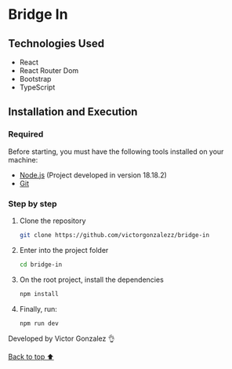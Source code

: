 # Bridge In

## Technologies Used

- React
- React Router Dom
- Bootstrap
- TypeScript

## Installation and Execution

### Required

Before starting, you must have the following tools installed on your machine:

- [Node.js](https://nodejs.org/en/) (Project developed in version 18.18.2)
- [Git](https://git-scm.com)

### Step by step

1. Clone the repository

   ```bash
   git clone https://github.com/victorgonzalezz/bridge-in
   ```

2. Enter into the project folder

   ```bash
   cd bridge-in
   ```

3. On the root project, install the dependencies

   ```bash
   npm install
   ```

4. Finally, run:

   ```bash
   npm run dev
   ```

Developed by Victor Gonzalez 👌

[Back to top ⬆](#bridge-in)
